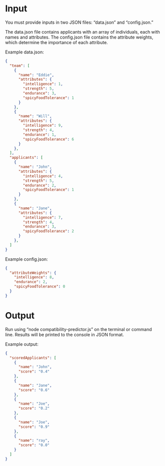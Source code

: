 # Input
You must provide inputs in two JSON files: “data.json” and “config.json.” 

The data.json file contains applicants with an array of individuals, each with names and attributes.
The config.json file contains the attribute weights, which determine the importance of each attribute.

Example data.json:
```json
{
  "team": [
    {
      "name": "Eddie",
      "attributes": {
        "intelligence": 1,
        "strength": 5,
        "endurance": 3,
        "spicyFoodTolerance": 1
      }
    },
    {
      "name": "Will",
      "attributes": {
        "intelligence": 9,
        "strength": 4,
        "endurance": 1,
        "spicyFoodTolerance": 6
      }
    },
  ],
  "applicants": [
    {
      "name": "John",
      "attributes": {
        "intelligence": 4,
        "strength": 5,
        "endurance": 2,
        "spicyFoodTolerance": 1
      }
    },
    {
      "name": "Jane",
      "attributes": {
        "intelligence": 7,
        "strength": 4,
        "endurance": 3,
        "spicyFoodTolerance": 2
      }
    },
  ]
}
```

Example config.json:
```json
{
  "attributeWeights": {
    "intelligence": 8,
    "endurance": 2,
    "spicyFoodTolerance": 0
  }
}
```

# Output
Run using “node compatibility-predictor.js” on the terminal or command line.
Results will be printed to the console in JSON format.

Example output:
```json
{
  "scoredApplicants": [
    {
      "name": "John",
      "score": "0.4"
    },
    {
      "name": "Jane",
      "score": "0.6"
    },
    {
      "name": "Joe",
      "score": "0.2"
    },
    {
      "name": "Joe",
      "score": "0.9"
    },
    {
      "name": "ray",
      "score": "0.0"
    }
  ]
}
```

